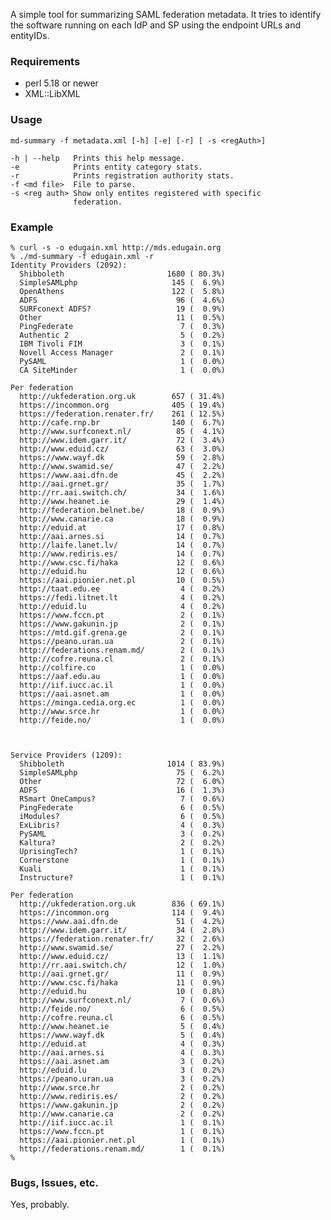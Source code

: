 A simple tool for summarizing SAML federation metadata. It tries to
identify the software running on each IdP and SP using the endpoint
URLs and entityIDs.

### Requirements

* perl 5.18 or newer
* XML::LibXML

### Usage

    md-summary -f metadata.xml [-h] [-e] [-r] [ -s <regAuth>]

    -h | --help   Prints this help message.
    -e            Prints entity category stats.
    -r            Prints registration authority stats.
    -f <md file>  File to parse.
    -s <reg auth> Show only entites registered with specific
                  federation.


### Example

    % curl -s -o edugain.xml http://mds.edugain.org
    % ./md-summary -f edugain.xml -r
    Identity Providers (2092):
      Shibboleth                       1680 ( 80.3%)
      SimpleSAMLphp                     145 (  6.9%)
      OpenAthens                        122 (  5.8%)
      ADFS                               96 (  4.6%)
      SURFconext ADFS?                   19 (  0.9%)
      Other                              11 (  0.5%)
      PingFederate                        7 (  0.3%)
      Authentic 2                         5 (  0.2%)
      IBM Tivoli FIM                      3 (  0.1%)
      Novell Access Manager               2 (  0.1%)
      PySAML                              1 (  0.0%)
      CA SiteMinder                       1 (  0.0%)

    Per federation
      http://ukfederation.org.uk        657 ( 31.4%)
      https://incommon.org              405 ( 19.4%)
      https://federation.renater.fr/    261 ( 12.5%)
      http://cafe.rnp.br                140 (  6.7%)
      http://www.surfconext.nl/          85 (  4.1%)
      http://www.idem.garr.it/           72 (  3.4%)
      http://www.eduid.cz/               63 (  3.0%)
      https://www.wayf.dk                59 (  2.8%)
      http://www.swamid.se/              47 (  2.2%)
      https://www.aai.dfn.de             45 (  2.2%)
      http://aai.grnet.gr/               35 (  1.7%)
      http://rr.aai.switch.ch/           34 (  1.6%)
      http://www.heanet.ie               29 (  1.4%)
      http://federation.belnet.be/       18 (  0.9%)
      http://www.canarie.ca              18 (  0.9%)
      http://eduid.at                    17 (  0.8%)
      http://aai.arnes.si                14 (  0.7%)
      http://laife.lanet.lv/             14 (  0.7%)
      http://www.rediris.es/             14 (  0.7%)
      http://www.csc.fi/haka             12 (  0.6%)
      http://eduid.hu                    12 (  0.6%)
      https://aai.pionier.net.pl         10 (  0.5%)
      http://taat.edu.ee                  4 (  0.2%)
      https://fedi.litnet.lt              4 (  0.2%)
      http://eduid.lu                     4 (  0.2%)
      https://www.fccn.pt                 2 (  0.1%)
      https://www.gakunin.jp              2 (  0.1%)
      https://mtd.gif.grena.ge            2 (  0.1%)
      https://peano.uran.ua               2 (  0.1%)
      http://federations.renam.md/        2 (  0.1%)
      http://cofre.reuna.cl               2 (  0.1%)
      http://colfire.co                   1 (  0.0%)
      https://aaf.edu.au                  1 (  0.0%)
      http://iif.iucc.ac.il               1 (  0.0%)
      https://aai.asnet.am                1 (  0.0%)
      https://minga.cedia.org.ec          1 (  0.0%)
      http://www.srce.hr                  1 (  0.0%)
      http://feide.no/                    1 (  0.0%)



    Service Providers (1209):
      Shibboleth                       1014 ( 83.9%)
      SimpleSAMLphp                      75 (  6.2%)
      Other                              72 (  6.0%)
      ADFS                               16 (  1.3%)
      RSmart OneCampus?                   7 (  0.6%)
      PingFederate                        6 (  0.5%)
      iModules?                           6 (  0.5%)
      ExLibris?                           4 (  0.3%)
      PySAML                              3 (  0.2%)
      Kaltura?                            2 (  0.2%)
      UprisingTech?                       1 (  0.1%)
      Cornerstone                         1 (  0.1%)
      Kuali                               1 (  0.1%)
      Instructure?                        1 (  0.1%)

    Per federation
      http://ukfederation.org.uk        836 ( 69.1%)
      https://incommon.org              114 (  9.4%)
      https://www.aai.dfn.de             51 (  4.2%)
      http://www.idem.garr.it/           34 (  2.8%)
      https://federation.renater.fr/     32 (  2.6%)
      http://www.swamid.se/              27 (  2.2%)
      http://www.eduid.cz/               13 (  1.1%)
      http://rr.aai.switch.ch/           12 (  1.0%)
      http://aai.grnet.gr/               11 (  0.9%)
      http://www.csc.fi/haka             11 (  0.9%)
      http://eduid.hu                    10 (  0.8%)
      http://www.surfconext.nl/           7 (  0.6%)
      http://feide.no/                    6 (  0.5%)
      http://cofre.reuna.cl               6 (  0.5%)
      http://www.heanet.ie                5 (  0.4%)
      https://www.wayf.dk                 5 (  0.4%)
      http://eduid.at                     4 (  0.3%)
      http://aai.arnes.si                 4 (  0.3%)
      https://aai.asnet.am                3 (  0.2%)
      http://eduid.lu                     3 (  0.2%)
      https://peano.uran.ua               3 (  0.2%)
      http://www.srce.hr                  2 (  0.2%)
      http://www.rediris.es/              2 (  0.2%)
      https://www.gakunin.jp              2 (  0.2%)
      http://www.canarie.ca               2 (  0.2%)
      http://iif.iucc.ac.il               1 (  0.1%)
      https://www.fccn.pt                 1 (  0.1%)
      https://aai.pionier.net.pl          1 (  0.1%)
      http://federations.renam.md/        1 (  0.1%)
    %

### Bugs, Issues, etc.

Yes, probably.
